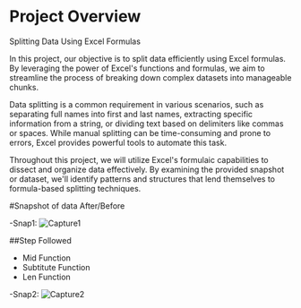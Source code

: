 
# Project Overview

Splitting Data Using Excel Formulas

In this project, our objective is to split data efficiently using Excel formulas. By leveraging the power of Excel's functions and formulas, we aim to streamline the process of breaking down complex datasets into manageable chunks.

Data splitting is a common requirement in various scenarios, such as separating full names into first and last names, extracting specific information from a string, or dividing text based on delimiters like commas or spaces. While manual splitting can be time-consuming and prone to errors, Excel provides powerful tools to automate this task.

Throughout this project, we will utilize Excel's formulaic capabilities to dissect and organize data effectively. By examining the provided snapshot or dataset, we'll identify patterns and structures that lend themselves to formula-based splitting techniques.


#Snapshot of data After/Before

-Snap1: 
![Capture1](https://github.com/01-Vishal/Excel-Text-Function/assets/142687548/03750b8d-ac74-482a-a062-d1cea114aa30)

##Step Followed

- Mid Function
- Subtitute Function
- Len Function

-Snap2:
![Capture2](https://github.com/01-Vishal/Excel-Text-Function/assets/142687548/60c90a77-57c7-4cfe-bd3e-11278bb2ed19)
